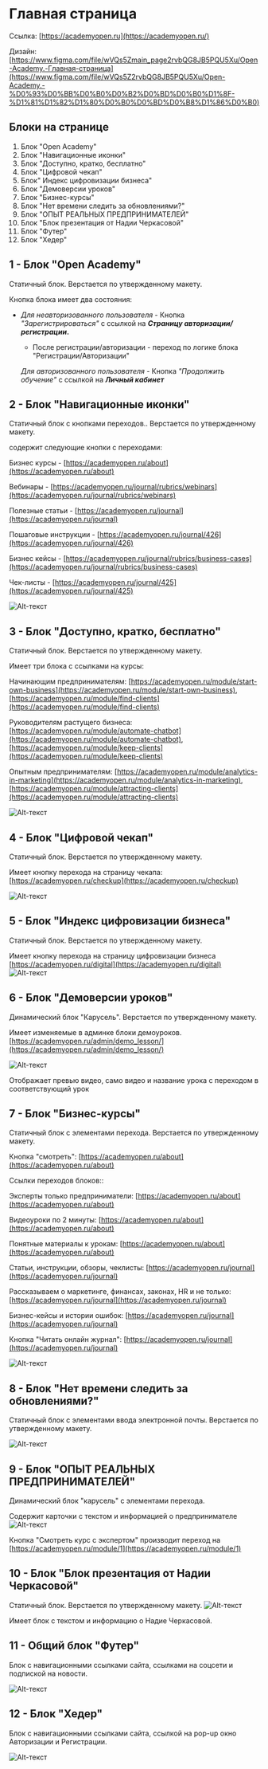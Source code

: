 # Главная страница

Ссылка: [https://academyopen.ru](https://academyopen.ru/)

Дизайн: [https://www.figma.com/file/wVQs5Zmain_page2rvbQG8JB5PQU5Xu/Open-Academy.-Главная-страница](https://www.figma.com/file/wVQs5Z2rvbQG8JB5PQU5Xu/Open-Academy.-%D0%93%D0%BB%D0%B0%D0%B2%D0%BD%D0%B0%D1%8F-%D1%81%D1%82%D1%80%D0%B0%D0%BD%D0%B8%D1%86%D0%B0)
## **Блоки на странице**

1. Блок "Open Academy"
2. Блок "Навигационные иконки"
3. Блок "Доступно, кратко, бесплатно"
4. Блок "Цифровой чекап"
5. Блок" Индекс цифровизации бизнеса"
6. Блок "Демоверсии уроков"
7. Блок "Бизнес-курсы"
8. Блок "Нет времени следить за обновлениями?"
9. Блок "ОПЫТ РЕАЛЬНЫХ ПРЕДПРИНИМАТЕЛЕЙ"
10. Блок "Блок презентация от Надии Черкасовой"
11. Блок "Футер"
12. Блок "Хедер"


## 1 - **Блок "Open Academy"**

Статичный блок.  Верстается по утвержденному макету.

Кнопка блока имеет два состояния:

- *Для неавторизованного пользователя -* Кнопка _"Зарегистрироваться"_ с ссылкой на ***Страницу авторизации/регистрации*.**
    - После регистрации/авторизации - переход по логике  блока "Регистрации/Авторизации"
    
    *Для авторизованного пользователя -* Кнопка _"Продолжить обучение"_ с ссылкой на ***Личный кабинет***
## 2 - **Блок** "Навигационные иконки"

Статичный блок с кнопками переходов.. Верстается по утвержденному макету.

содержит следующие кнопки с переходами:

Бизнес курсы - [https://academyopen.ru/about](https://academyopen.ru/about)

Вебинары - [https://academyopen.ru/journal/rubrics/webinars](https://academyopen.ru/journal/rubrics/webinars)

Полезные статьи - [https://academyopen.ru/journal](https://academyopen.ru/journal)

Пошаговые инструкции - [https://academyopen.ru/journal/426](https://academyopen.ru/journal/426)

Бизнес кейсы - [https://academyopen.ru/journal/rubrics/business-cases](https://academyopen.ru/journal/rubrics/business-cases)

Чек-листы - [https://academyopen.ru/journal/425](https://academyopen.ru/journal/425)

![Alt-текст](./img/Main_page_icons.jpg)
## 3 - **Блок "Доступно, кратко, бесплатно"**

Статичный блок. Верстается по утвержденному макету.

Имеет три блока с ссылками на курсы:

Начинающим предпринимателям: [https://academyopen.ru/module/start-own-business](https://academyopen.ru/module/start-own-business), [https://academyopen.ru/module/find-clients](https://academyopen.ru/module/find-clients)

Руководителям растущего бизнеса: [https://academyopen.ru/module/automate-chatbot](https://academyopen.ru/module/automate-chatbot), [https://academyopen.ru/module/keep-clients](https://academyopen.ru/module/keep-clients)

Опытным предпринимателям: [https://academyopen.ru/module/analytics-in-marketing](https://academyopen.ru/module/analytics-in-marketing), [https://academyopen.ru/module/attracting-clients](https://academyopen.ru/module/attracting-clients)

![Alt-текст](./img/Main_page_available.jpg)
## 4 - **Блок "Цифровой чекап"**

Статичный блок. Верстается по утвержденному макету.

Имеет кнопку перехода на страницу чекапа: [https://academyopen.ru/checkup](https://academyopen.ru/checkup)

![Alt-текст](./img/Main_page_check.jpg)
## 5 - **Блок  "Индекс цифровизации бизнеса"**

Статичный блок. Верстается по утвержденному макету.

Имеет кнопку перехода на страницу цифровизации бизнеса [https://academyopen.ru/digital](https://academyopen.ru/digital)
![Alt-текст](./img/Main_page_index.jpg)

## 6 - **Блок "Демоверсии уроков"**

Динамический блок "Карусель". Верстается по утвержденному макету.

Имеет изменяемые в админке блоки демоуроков.
[https://academyopen.ru/admin/demo_lesson/](https://academyopen.ru/admin/demo_lesson/)

![Alt-текст](./img/Main_page_demo.jpg)

Отображает превью видео, само видео и название урока с переходом в соответствующий урок
## 7 - **Блок "Бизнес-курсы"**

Статичный блок с элементами перехода. Верстается по утвержденному макету.

Кнопка "смотреть": [https://academyopen.ru/about](https://academyopen.ru/about)

Ссылки переходов блоков::

Эксперты только предприниматели: [https://academyopen.ru/about](https://academyopen.ru/about)

Видеоуроки по 2 минуты: [https://academyopen.ru/about](https://academyopen.ru/about)

Понятные материалы к урокам: [https://academyopen.ru/about](https://academyopen.ru/about)

Статьи, инструкции, обзоры, чеклисты: [https://academyopen.ru/journal](https://academyopen.ru/journal)

Рассказываем о маркетинге, финансах, законах, HR  и не только: [https://academyopen.ru/journal](https://academyopen.ru/journal)

Бизнес-кейсы и истории ошибок: [https://academyopen.ru/journal](https://academyopen.ru/journal)

Кнопка "Читать онлайн журнал": [https://academyopen.ru/journal](https://academyopen.ru/journal)

![Alt-текст](./img/Main_page_biznes_curs.jpg)
## 8 - **Блок "Нет времени следить за обновлениями?"**

Статичный блок с элементами ввода электронной почты. Верстается по утвержденному макету.

![Alt-текст](./img/Main_page_not_time.jpg)
## 9 - **Блок "ОПЫТ РЕАЛЬНЫХ ПРЕДПРИНИМАТЕЛЕЙ"**

Динамический блок "карусель" с элементами перехода.

Содержит карточки с текстом и информацией о предпринимателе 
![Alt-текст](./img/Main_page_experience.jpg)

Кнопка "Смотреть курс с экспертом" производит переход на [https://academyopen.ru/module/1](https://academyopen.ru/module/1)
## 10 - **Блок "Блок презентация от Надии Черкасовой"**

Статичный блок. Верстается по утвержденному макету. 
![Alt-текст](./img/Main_page_presentation.jpg)


Имеет блок с текстом и информацию о Надие Черкасовой.

## 11 - **Общий блок "Футер"**

Блок с навигационными ссылками сайта, ссылками на соцсети и подпиской на новости.

![Alt-текст](./img/Main_page_footer.jpg)

## 12 - **Блок "Хедер"**

Блок с навигационными ссылками сайта, ссылкой на pop-up окно Авторизации и Регистрации.

![Alt-текст](./img/Main_page_Header.jpg)
